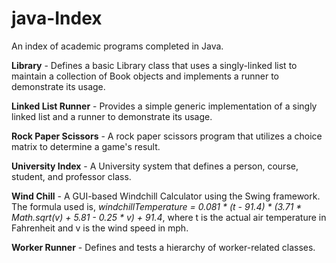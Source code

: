 # java-Index

An index of academic programs completed in Java.

**Library** - Defines a basic Library class that uses a singly-linked list to maintain a collection of Book objects and implements a runner to demonstrate its usage.

**Linked List Runner** - Provides a simple generic implementation of a singly linked list and a runner to demonstrate its usage. 

**Rock Paper Scissors** - A rock paper scissors program that utilizes a choice matrix to determine a game's result.

**University Index** - A University system that defines a person, course, student, and professor class.

**Wind Chill** - A GUI-based Windchill Calculator using the Swing framework. The formula used is, *windchillTemperature = 0.081 * (t - 91.4) * (3.71 * Math.sqrt(v) + 5.81 - 0.25 * v) + 91.4*, where t is the actual air temperature in Fahrenheit and v is the wind speed in mph.

**Worker Runner** - Defines and tests a hierarchy of worker-related classes.

